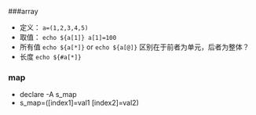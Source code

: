 ###array 

- 定义： `a=(1,2,3,4,5)`
- 取值： `echo ${a[1]} a[1]=100`
- 所有值 `echo ${a[*]}` or `echo ${a[@]}`  区别在于前者为单元，后者为整体？
- 长度   `echo ${#a[*]}`


### map
- declare -A s\_map
- s\_map=([index1]=val1 [index2]=val2) 
